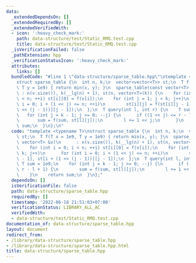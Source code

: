```yaml
---
data:
  _extendedDependsOn: []
  _extendedRequiredBy: []
  _extendedVerifiedWith:
  - icon: ':heavy_check_mark:'
    path: data-structure/test/Static_RMQ.test.cpp
    title: data-structure/test/Static_RMQ.test.cpp
  _isVerificationFailed: false
  _pathExtension: hpp
  _verificationStatusIcon: ':heavy_check_mark:'
  attributes:
    links: []
  bundledCode: "#line 1 \"data-structure/sparse_table.hpp\"\ntemplate <typename T>\n\
    struct sparse_table {\n  int n, k;\n  vector<vector<T>> st;\n  T f(T x = 1e9,\
    \ T y = 1e9) { return min(x, y); }\n  sparse_table(const vector<T> &v)\n     \
    \ : n(v.size()), k(__lg(n) + 1), st(n, vector<T>(k)) {\n    for (int i = 0; i\
    \ < n; ++i) st[i][0] = f(v[i]);\n    for (int j = 1; j < k; j++)\n      for (int\
    \ i = 0; i + (1 << j) <= n; ++i)\n        st[i][j] = f(st[i][j - 1], st[i + (1\
    \ << (j - 1))][j - 1]);\n  };\n  T query(int l, int r) {\n    T sum = 1e9;\n \
    \   for (int j = k - 1; j >= 0; --j) {\n      if ((1 << j) <= r - l + 1) {\n \
    \       sum = f(sum, st[l][j]);\n        l += 1 << j;\n      }\n    }\n    return\
    \ sum;\n  }\n};\n"
  code: "template <typename T>\nstruct sparse_table {\n  int n, k;\n  vector<vector<T>>\
    \ st;\n  T f(T x = 1e9, T y = 1e9) { return min(x, y); }\n  sparse_table(const\
    \ vector<T> &v)\n      : n(v.size()), k(__lg(n) + 1), st(n, vector<T>(k)) {\n\
    \    for (int i = 0; i < n; ++i) st[i][0] = f(v[i]);\n    for (int j = 1; j <\
    \ k; j++)\n      for (int i = 0; i + (1 << j) <= n; ++i)\n        st[i][j] = f(st[i][j\
    \ - 1], st[i + (1 << (j - 1))][j - 1]);\n  };\n  T query(int l, int r) {\n   \
    \ T sum = 1e9;\n    for (int j = k - 1; j >= 0; --j) {\n      if ((1 << j) <=\
    \ r - l + 1) {\n        sum = f(sum, st[l][j]);\n        l += 1 << j;\n      }\n\
    \    }\n    return sum;\n  }\n};"
  dependsOn: []
  isVerificationFile: false
  path: data-structure/sparse_table.hpp
  requiredBy: []
  timestamp: '2022-06-18 21:51:03+07:00'
  verificationStatus: LIBRARY_ALL_AC
  verifiedWith:
  - data-structure/test/Static_RMQ.test.cpp
documentation_of: data-structure/sparse_table.hpp
layout: document
redirect_from:
- /library/data-structure/sparse_table.hpp
- /library/data-structure/sparse_table.hpp.html
title: data-structure/sparse_table.hpp
---
```

